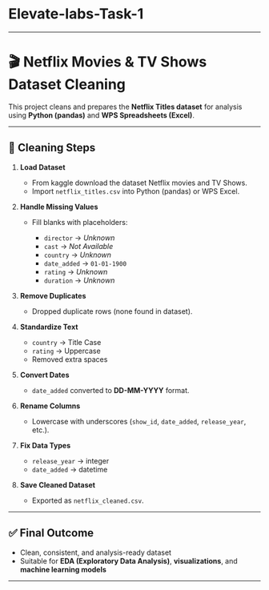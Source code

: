 # Elevate-labs-Task-1


---

# 🎬 Netflix Movies & TV Shows Dataset Cleaning

This project cleans and prepares the **Netflix Titles dataset** for analysis using **Python (pandas)** and **WPS Spreadsheets (Excel)**.

---

## 📌 Cleaning Steps

1. **Load Dataset**
   * From kaggle download the dataset Netflix movies and TV Shows.
   * Import `netflix_titles.csv` into Python (pandas) or WPS Excel.

2. **Handle Missing Values**

   * Fill blanks with placeholders:

     * `director` → *Unknown*
     * `cast` → *Not Available*
     * `country` → *Unknown*
     * `date_added` → `01-01-1900`
     * `rating` → *Unknown*
     * `duration` → *Unknown*

3. **Remove Duplicates**

   * Dropped duplicate rows (none found in dataset).

4. **Standardize Text**

   * `country` → Title Case
   * `rating` → Uppercase
   * Removed extra spaces

5. **Convert Dates**

   * `date_added` converted to **DD-MM-YYYY** format.

6. **Rename Columns**

   * Lowercase with underscores (`show_id`, `date_added`, `release_year`, etc.).

7. **Fix Data Types**

   * `release_year` → integer
   * `date_added` → datetime

8. **Save Cleaned Dataset**

   * Exported as `netflix_cleaned.csv`.

---

## ✅ Final Outcome

* Clean, consistent, and analysis-ready dataset
* Suitable for **EDA (Exploratory Data Analysis)**, **visualizations**, and **machine learning models**

---

